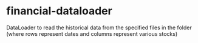 # financial-dataloader
DataLoader to read the historical data from the specified files in the folder (where rows represent dates and columns represent various stocks) 
